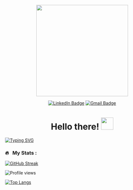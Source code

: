 <p align="center"><img src="https://media.giphy.com/media/qgQUggAC3Pfv687qPC/giphy.gif" width="300"/></p>

<div id="badges">
    <p align="center">
        <a href="https://www.linkedin.com/in/kaustubhajgaonkar/"><img src="https://img.shields.io/badge/LinkedIn-blue?style=for-the-badge&logo=linkedin&logoColor=white" alt="LinkedIn Badge"></a>
        <a href="mailto:kaustubh2398@gmail.com"><img src="https://img.shields.io/badge/Gmail-D14836?style=for-the-badge&logo=gmail&logoColor=white" alt="Gmail Badge">
        </a>
    </p>
</div>




<h1 align="center">Hello there! <img src="https://media.giphy.com/media/hvRJCLFzcasrR4ia7z/giphy.gif" width="40"></h1>


[![Typing SVG](https://readme-typing-svg.demolab.com/?lines=Always+learning+new+things;Acquiring+knowledge+everyday)](https://git.io/typing-svg)


### 🔥 &nbsp; My Stats :

[![GitHub Streak](http://github-readme-streak-stats.herokuapp.com?user=kaustubh43&theme=dark&background=000000)](https://git.io/streak-stats)

![Profile views](https://gpvc.arturio.dev/kaustubh43)

[![Top Langs](https://github-readme-stats.vercel.app/api/top-langs/?username=kaustubh43&layout=compact&theme=vision-friendly-dark)](https://github.com/anuraghazra/github-readme-stats)
